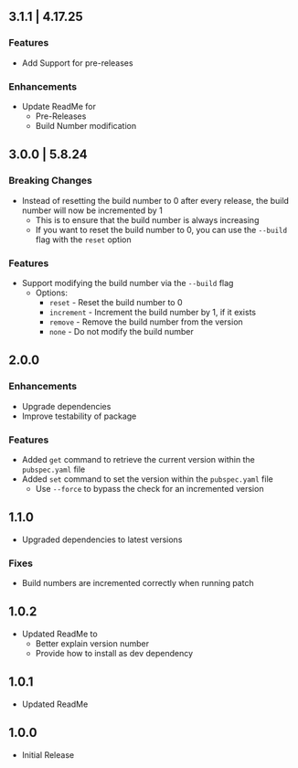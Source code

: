 ## 3.1.1 | 4.17.25

### Features

- Add Support for pre-releases

### Enhancements

- Update ReadMe for
  - Pre-Releases
  - Build Number modification

## 3.0.0 | 5.8.24

### Breaking Changes

- Instead of resetting the build number to 0 after every release, the build number will now be incremented by 1
  - This is to ensure that the build number is always increasing
  - If you want to reset the build number to 0, you can use the `--build` flag with the `reset` option

### Features

- Support modifying the build number via the `--build` flag
  - Options:
    - `reset` - Reset the build number to 0
    - `increment` - Increment the build number by 1, if it exists
    - `remove` - Remove the build number from the version
    - `none` - Do not modify the build number

## 2.0.0

### Enhancements

- Upgrade dependencies
- Improve testability of package

### Features

- Added `get` command to retrieve the current version within the `pubspec.yaml` file
- Added `set` command to set the version within the `pubspec.yaml` file
  - Use `--force` to bypass the check for an incremented version

## 1.1.0

- Upgraded dependencies to latest versions

### Fixes

- Build numbers are incremented correctly when running patch

## 1.0.2

- Updated ReadMe to
  - Better explain version number
  - Provide how to install as dev dependency

## 1.0.1

- Updated ReadMe

## 1.0.0

- Initial Release
